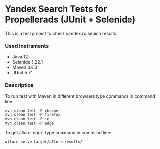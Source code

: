 Yandex Search Tests for Propellerads (JUnit + Selenide)
================================
This is a test project to check yandex.ru search results.

### Used instruments 

+ Java 12
+ Selenide 5.22.1
+ Maven 3.6.3
+ JUnit 5.7.1

### Description

To run test with Maven in different browsers type commands in command line:

```
mvn clean test -P chrome
mvn clean test -P firefox
mvn clean test -P ie
mvn clean test -P edge
```

To get allure report type command in command line: 

```
allure serve target/allure-results/
```